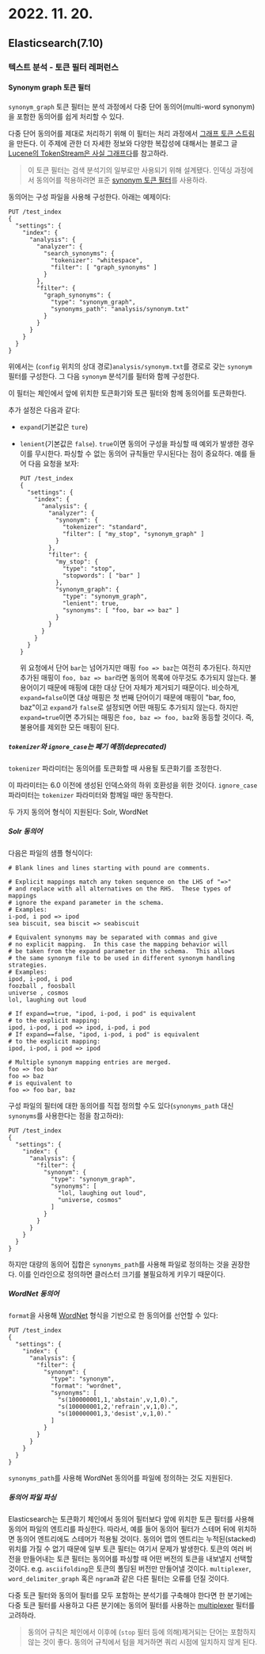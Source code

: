 # 2022. 11. 20.

## Elasticsearch(7.10)

### 텍스트 분석 - 토큰 필터 레퍼런스

#### Synonym graph 토큰 필터

`synonym_graph` 토큰 필터는 분석 과정에서 다중 단어 동의어(multi-word synonym)을 포함한 동의어를 쉽게 처리할 수 있다.

다중 단어 동의어를 제대로 처리하기 위해 이 필터는 처리 과정에서 [그래프 토큰 스트림][token-graph]을 만든다. 이 주제에 관한 더 자세한 정보와 다양한 복잡성에 대해서는 블로그 글 [Lucene의 TokenStream은 사실 그래프다][lucene-token-stream-blog-post]를 참고하라.

> 이 토큰 필터는 검색 분석기의 일부로만 사용되기 위해 설계됐다. 인덱싱 과정에서 동의어를 적용하려면 표준 [synonym 토큰 필터][synonym-token-filter]를 사용하라.

동의어는 구성 파일을 사용해 구성한다. 아래는 예제이다:

```http
PUT /test_index
{
  "settings": {
    "index": {
      "analysis": {
        "analyzer": {
          "search_synonyms": {
            "tokenizer": "whitespace",
            "filter": [ "graph_synonyms" ]
          }
        },
        "filter": {
          "graph_synonyms": {
            "type": "synonym_graph",
            "synonyms_path": "analysis/synonym.txt"
          }
        }
      }
    }
  }
}
```

위에서는 (`config` 위치의 상대 경로)`analysis/synonym.txt`를 경로로 갖는 `synonym` 필터를 구성한다. 그 다음 `synonym` 분석기를 필터와 함께 구성한다.

이 필터는 체인에서 앞에 위치한 토큰화기와 토큰 필터와 함께 동의어를 토큰화한다.

추가 설정은 다음과 같다:

* `expand`(기본값은 `ture`)

* `lenient`(기본값은 `false`). `true`이면 동의어 구성을 파싱할 때 예외가 발생한 경우 이를 무시한다. 파싱할 수 없는 동의어 규칙들만 무시된다는 점이 중요하다. 예를 들어 다음 요청을 보자:

  ```http
  PUT /test_index
  {
    "settings": {
      "index": {
        "analysis": {
          "analyzer": {
            "synonym": {
              "tokenizer": "standard",
              "filter": [ "my_stop", "synonym_graph" ]
            }
          },
          "filter": {
            "my_stop": {
              "type": "stop",
              "stopwords": [ "bar" ]
            },
            "synonym_graph": {
              "type": "synonym_graph",
              "lenient": true,
              "synonyms": [ "foo, bar => baz" ]
            }
          }
        }
      }
    }
  }
  ```

  위 요청에서 단어 `bar`는 넘어가지만 매핑 `foo => baz`는 여전히 추가된다. 하지만 추가된 매핑이 `foo, baz => bar`라면 동의어 목록에 아무것도 추가되지 않는다. 불용어이기 때문에 매핑에 대한 대상 단어 자체가 제거되기 때문이다. 비슷하게, `expand=false`이면 대상 매핑은 첫 번째 단어이기 때문에 매핑이 "bar, foo, baz"이고 `expand`가 `false`로 설정되면 어떤 매핑도 추가되지 않는다. 하지만 `expand=true`이면 추가되는 매핑은 `foo, baz => foo, baz`와 동등할 것이다. 즉, 불용어를 제외한 모든 매핑이 된다.

##### `tokenizer`와 `ignore_case`는 폐기 예정(deprecated)

`tokenizer` 파라미터는 동의어를 토큰화할 때 사용될 토큰화기를 조정한다.

이 파라미터는 6.0 이전에 생성된 인덱스와의 하위 호환성을 위한 것이다. `ignore_case` 파라미터는 `tokenizer` 파라미터와 함께일 때만 동작한다.

두 가지 동의어 형식이 지원된다: Solr, WordNet

##### Solr 동의어

다음은 파일의 샘플 형식이다:

```
# Blank lines and lines starting with pound are comments.

# Explicit mappings match any token sequence on the LHS of "=>"
# and replace with all alternatives on the RHS.  These types of mappings
# ignore the expand parameter in the schema.
# Examples:
i-pod, i pod => ipod
sea biscuit, sea biscit => seabiscuit

# Equivalent synonyms may be separated with commas and give
# no explicit mapping.  In this case the mapping behavior will
# be taken from the expand parameter in the schema.  This allows
# the same synonym file to be used in different synonym handling strategies.
# Examples:
ipod, i-pod, i pod
foozball , foosball
universe , cosmos
lol, laughing out loud

# If expand==true, "ipod, i-pod, i pod" is equivalent
# to the explicit mapping:
ipod, i-pod, i pod => ipod, i-pod, i pod
# If expand==false, "ipod, i-pod, i pod" is equivalent
# to the explicit mapping:
ipod, i-pod, i pod => ipod

# Multiple synonym mapping entries are merged.
foo => foo bar
foo => baz
# is equivalent to
foo => foo bar, baz
```

구성 파일의 필터에 대한 동의어를 직접 정의할 수도 있다(`synonyms_path` 대신 `synonyms`를 사용한다는 점을 참고하라):

```http
PUT /test_index
{
  "settings": {
    "index": {
      "analysis": {
        "filter": {
          "synonym": {
            "type": "synonym_graph",
            "synonyms": [
              "lol, laughing out loud",
              "universe, cosmos"
            ]
          }
        }
      }
    }
  }
}
```

하지만 대량의 동의어 집합은 `synonyms_path`를 사용해 파일로 정의하는 것을 권장한다. 이를 인라인으로 정의하면 클러스터 크기를 불필요하게 키우기 때문이다.

##### WordNet 동의어

`format`을 사용해 [WordNet][wordnet] 형식을 기반으로 한 동의어를 선언할 수 있다:

```http
PUT /test_index
{
  "settings": {
    "index": {
      "analysis": {
        "filter": {
          "synonym": {
            "type": "synonym",
            "format": "wordnet",
            "synonyms": [
              "s(100000001,1,'abstain',v,1,0).",
              "s(100000001,2,'refrain',v,1,0).",
              "s(100000001,3,'desist',v,1,0)."
            ]
          }
        }
      }
    }
  }
}
```

`synonyms_path`를 사용해 WordNet 동의어를 파일에 정의하는 것도 지원된다.

##### 동의어 파일 파싱

Elasticsearch는 토큰화기 체인에서 동의어 필터보다 앞에 위치한 토큰 필터를 사용해 동의어 파일의 엔트리를 파싱한다. 따라서, 예를 들어 동의어 필터가 스테머 뒤에 위치하면 동의어 엔트리에도 스테머가 적용될 것이다. 동의어 맵의 엔트리는 누적된(stacked) 위치를 가질 수 없기 때문에 일부 토큰 필터는 여기서 문제가 발생한다. 토큰의 여러 버전을 만들어내는 토큰 필터는 동의어를 파싱할 때 어떤 버전의 토큰을 내보낼지 선택할 것이다. e.g. `asciifolding`은 토큰의 폴딩된 버전만 만들어낼 것이다. `multiplexer`, `word_delimiter_graph` 혹은 `ngram`과 같은 다른 필터는 오류를 던질 것이다.

다중 토큰 필터와 동의어 필터를 모두 포함하는 분석기를 구축해야 한다면 한 분기에는 다중 토큰 필터를 사용하고 다른 분기에는 동의어 필터를 사용하는 [multiplexer][multiplexer-token-filter] 필터를 고려하라.

> 동의어 규칙은 체인에서 이후에 (`stop` 필터 등에 의해)제거되는 단어는 포함하지 않는 것이 좋다. 동의어 규칙에서 텀을 제거하면 쿼리 시점에 일치하지 않게 된다.



[token-graph]: 처리과정에서
[lucene-token-stream-blog-post]: http://blog.mikemccandless.com/2012/04/lucenes-tokenstreams-are-actually.html
[synonym-token-filter]: https://www.elastic.co/guide/en/elasticsearch/reference/7.10/analysis-synonym-tokenfilter.html
[wordnet]: https://wordnet.princeton.edu/
[multiplexer-token-filter]: https://www.elastic.co/guide/en/elasticsearch/reference/7.10/analysis-multiplexer-tokenfilter.html
